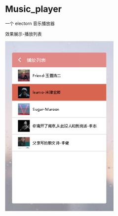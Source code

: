 # Music_player
一个 electorn 音乐播放器

效果展示-播放列表 


![image text](https://github.com/cgl-gz/Music_player/blob/master/display-effect/%E6%92%AD%E6%94%BE%E5%88%97%E8%A1%A8.png)

